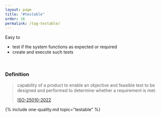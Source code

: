 ```yaml
---
layout: page
title: "#testable"
order: 16
permalink: /tag-testable/
---
```


<div class="arc42-help" markdown="1">

Easy to 
* test if the system functions as expected or required
* create and execute such tests

</div><br>

### Definition

>capability of a product to enable an objective and feasible test to be designed and performed to determine whether a requirement is met.
>
>[ISO-25010-2022](/references/#iso-25010-2022)



<!-- include all qualities associated with this tag -->
{% include one-quality.md topic="testable"  %}
